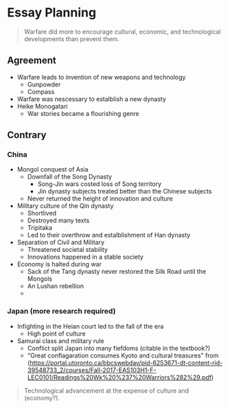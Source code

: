 # Essay Planning

> Warfare did more to encourage cultural, economic, and technological developments than prevent them.

## Agreement
* Warfare leads to invention of new weapons and technology
  * Gunpowder
  * Compass 
* Warfare was nescessary to estalblish a new dynasty
* Heike Monogatari 
  * War stories became a flourishing genre
## Contrary
### China
* Mongol conquest of Asia
  * Downfall of the Song Dynasty
    * Song-Jin wars costed loss of Song territory
    * Jin dynasty subjects treated better than the Chinese subjects
  * Never returned the height of innovation and culture
* Military culture of the Qin dynasty
  * Shortlived
  * Destroyed many texts
  * Tripitaka
  * Led to their overthrow and estalblishment of Han dynasty
* Separation of Civil and Military
  * Threatened societal stability
  * Innovations happened in a stable society
* Economy is halted during war
  * Sack of the Tang dynasty never restored the Silk Road until the Mongols
  * An Lushan rebellion
  * 
### Japan (more research required)
* Infighting in the Heian court led to the fall of the era
  * High point of culture 
* Samurai class and military rule
  * Conflict split Japan into many fiefdoms (citable in the textbook?)
  * "Great conflagaration consumes Kyoto and cultural treasures" from (https://portal.utoronto.ca/bbcswebdav/pid-6253671-dt-content-rid-39548733_2/courses/Fall-2017-EAS103H1-F-LEC0101/Readings%20Wk%20%237%20Warriors%282%29.pdf)

> Technological advancement at the expense of culture and (economy?).